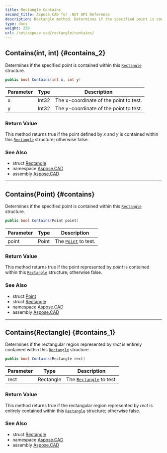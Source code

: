 ```yaml
---
title: Rectangle.Contains
second_title: Aspose.CAD for .NET API Reference
description: Rectangle method. Determines if the specified point is contained within this Rectangle structure
type: docs
weight: 220
url: /net/aspose.cad/rectangle/contains/
---
```

## Contains(int, int) {#contains_2}

Determines if the specified point is contained within this [`Rectangle`](../) structure.

```csharp
public bool Contains(int x, int y)
```

| Parameter | Type | Description |
| --- | --- | --- |
| x | Int32 | The x-coordinate of the point to test. |
| y | Int32 | The y-coordinate of the point to test. |

### Return Value

This method returns true if the point defined by *x* and *y* is contained within this [`Rectangle`](../) structure; otherwise false.

### See Also

* struct [Rectangle](../)
* namespace [Aspose.CAD](../../rectangle/)
* assembly [Aspose.CAD](../../../)

---

## Contains(Point) {#contains}

Determines if the specified point is contained within this [`Rectangle`](../) structure.

```csharp
public bool Contains(Point point)
```

| Parameter | Type | Description |
| --- | --- | --- |
| point | Point | The [`Point`](../../point/) to test. |

### Return Value

This method returns true if the point represented by *point* is contained within this [`Rectangle`](../) structure; otherwise false.

### See Also

* struct [Point](../../point/)
* struct [Rectangle](../)
* namespace [Aspose.CAD](../../rectangle/)
* assembly [Aspose.CAD](../../../)

---

## Contains(Rectangle) {#contains_1}

Determines if the rectangular region represented by *rect* is entirely contained within this [`Rectangle`](../) structure.

```csharp
public bool Contains(Rectangle rect)
```

| Parameter | Type | Description |
| --- | --- | --- |
| rect | Rectangle | The [`Rectangle`](../) to test. |

### Return Value

This method returns true if the rectangular region represented by *rect* is entirely contained within this [`Rectangle`](../) structure; otherwise false.

### See Also

* struct [Rectangle](../)
* namespace [Aspose.CAD](../../rectangle/)
* assembly [Aspose.CAD](../../../)


